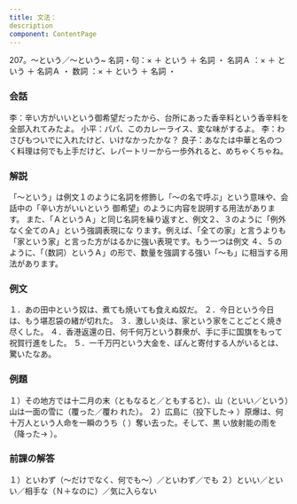 ```yaml
---
title: 文法：
description
component: ContentPage
---
```



207。～という／～という~
名詞・句：× ＋ という ＋ 名詞 ・
名詞Ａ ：× ＋ という ＋ 名詞Ａ ・
数詞 ：× ＋ という ＋ 名詞 ・
### 会話
李：辛い方がいいという御希望だったから、台所にあった香辛料という香辛料を全部入れてみたよ。 小平：パパ、このカレーライス、変な味がするよ。
李：わさびもついでに入れたけど、いけなかったかな？
良子：あなたは中華と名のつく料理は何でも上手だけど、レパートリーから一歩外れると、めちゃくちゃね。
### 解説
「～という」は例文１のように名詞を修飾し「～の名で呼ぶ」という意味や、会話中の「辛い方がいいという 御希望」のように内容を説明する用法があります。
また、「ＡというＡ」と同じ名詞を繰り返すと、例文２、３のように「例外なく全てのＡ」という強調表現にな ります。例えば、「全ての家」と言うよりも「家という家」と言った方がはるかに強い表現です。もう一つは例文
４、５のように、「（数詞）というＡ」の形で、数量を強調する強い「～も」に相当する用法があります。
### 例文
１．あの田中という奴は、煮ても焼いても食えぬ奴だ。
２．今日という今日は、もう堪忍袋の緒が切れた。
３．激しい炎は、家という家をことごとく焼き尽くした。
４．香港返還の日、何千何万という群衆が、手に手に国旗をもって祝賀行進をした。
５．一千万円という大金を、ぽんと寄付する人がいるとは、驚いたなあ。
### 例題
１）その地方では十二月の末（ともなると／ともすると）、山（といい／という）山は一面の雪に（覆った／覆わ れた）。
２）広島に（投下した→ ）原爆は、何十万人という人命を一瞬のうち（ ）奪い去った。そして、黒 い放射能の雨を（降った→ ）。
### 前課の解答
１）といわず（～だけでなく、何でも～）／といわず／でも
２）といい／といい／相手な（Ｎ＋なのに）／気に入らない
